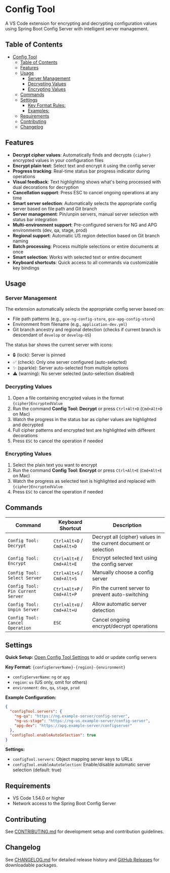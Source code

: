 # Config Tool

A VS Code extension for encrypting and decrypting configuration values using Spring Boot Config Server with intelligent server management.

## Table of Contents

- [Config Tool](#config-tool)
  - [Table of Contents](#table-of-contents)
  - [Features](#features)
  - [Usage](#usage)
    - [Server Management](#server-management)
    - [Decrypting Values](#decrypting-values)
    - [Encrypting Values](#encrypting-values)
  - [Commands](#commands)
  - [Settings](#settings)
    - [Key Format Rules:](#key-format-rules)
    - [Examples:](#examples)
  - [Requirements](#requirements)
  - [Contributing](#contributing)
  - [Changelog](#changelog)

## Features

- **Decrypt cipher values**: Automatically finds and decrypts `{cipher}` encrypted values in your configuration files
- **Encrypt plain text**: Select text and encrypt it using the config server
- **Progress tracking**: Real-time status bar progress indicator during operations
- **Visual feedback**: Text highlighting shows what's being processed with dual decorations for decryption
- **Cancellation support**: Press ESC to cancel ongoing operations at any time
- **Smart server selection**: Automatically selects the appropriate config server based on file path and Git branch
- **Server management**: Pin/unpin servers, manual server selection with status bar integration
- **Multi-environment support**: Pre-configured servers for NG and APG environments (dev, qa, stage, prod)
- **Regional support**: Automatic US region detection based on Git branch naming
- **Batch processing**: Process multiple selections or entire documents at once
- **Smart selection**: Works with selected text or entire document
- **Keyboard shortcuts**: Quick access to all commands via customizable key bindings

## Usage

### Server Management

The extension automatically selects the appropriate config server based on:
- File path patterns (e.g., `gce-ng-config-store`, `gce-apg-config-store`)
- Environment from filename (e.g., `application-dev.yml`)
- Git branch ancestry and regional detection (checks if current branch is descendant of `develop` or `develop-US`)

The status bar shows the current server with icons:
- 🔒 (lock): Server is pinned
- ✅ (check): Only one server configured (auto-selected)
- ✨ (sparkle): Server auto-selected from multiple options
- ⚠️ (warning): No server selected (auto-selection disabled)

### Decrypting Values

1. Open a file containing encrypted values in the format `{cipher}EncryptedValue`
2. Run the command **Config Tool: Decrypt** or press `Ctrl+Alt+D` (`Cmd+Alt+D` on Mac)
3. Watch the progress in the status bar as cipher values are highlighted and decrypted
4. Full cipher patterns and encrypted text are highlighted with different decorations
5. Press `ESC` to cancel the operation if needed

### Encrypting Values

1. Select the plain text you want to encrypt
2. Run the command **Config Tool: Encrypt** or press `Ctrl+Alt+E` (`Cmd+Alt+E` on Mac)
3. Watch the progress as selected text is highlighted and replaced with `{cipher}EncryptedValue`
4. Press `ESC` to cancel the operation if needed

## Commands

| Command | Keyboard Shortcut | Description |
|---------|-------------------|-------------|
| `Config Tool: Decrypt` | `Ctrl+Alt+D` / `Cmd+Alt+D` | Decrypt all {cipher} values in the current document or selection |
| `Config Tool: Encrypt` | `Ctrl+Alt+E` / `Cmd+Alt+E` | Encrypt selected text using the config server |
| `Config Tool: Select Server` | `Ctrl+Alt+S` / `Cmd+Alt+S` | Manually choose a config server |
| `Config Tool: Pin Current Server` | `Ctrl+Alt+P` / `Cmd+Alt+P` | Pin the current server to prevent auto-switching |
| `Config Tool: Unpin Server` | `Ctrl+Alt+U` / `Cmd+Alt+U` | Allow automatic server detection |
| `Config Tool: Cancel Operation` | `ESC` | Cancel ongoing encrypt/decrypt operations |

## Settings

**Quick Setup:** [Open Config Tool Settings](command:workbench.action.openSettings?%5B%22configTool%22%5D) to add or update config servers

**Key Format:** `{configServerName}-{region}-{environment}`
- `configServerName`: `ng` or `apg`
- `region`: `us` (US only, omit for others)
- `environment`: `dev`, `qa`, `stage`, `prod`

**Example Configuration:**
```json
{
  "configTool.servers": {
    "ng-qa": "https://ng.example-server/config-server",
    "ng-us-stage": "https://ng-us.example-server/config-server",
    "apg-dev": "https://apg.example-server/configserver"
  },
  "configTool.enableAutoSelection": true
}
```

**Settings:**
- `configTool.servers`: Object mapping server keys to URLs
- `configTool.enableAutoSelection`: Enable/disable automatic server selection (default: true)

## Requirements

- VS Code 1.54.0 or higher
- Network access to the Spring Boot Config Server

## Contributing

See [CONTRIBUTING.md](CONTRIBUTING.md) for development setup and contribution guidelines.

## Changelog

See [CHANGELOG.md](CHANGELOG.md) for detailed release history and [GitHub Releases](https://github.com/tenerity-bbc/ext-vscode-config-tool/releases) for downloadable packages.